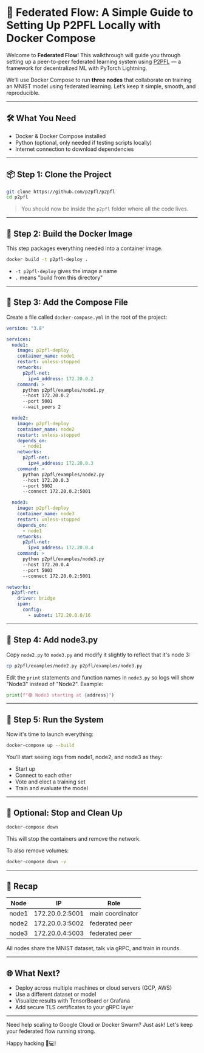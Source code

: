 # 🤝 Federated Flow: A Simple Guide to Setting Up P2PFL Locally with Docker Compose

Welcome to **Federated Flow**! This walkthrough will guide you through setting up a peer-to-peer federated learning system using [P2PFL](https://github.com/pguijas/p2pfl) — a framework for decentralized ML with PyTorch Lightning.

We'll use Docker Compose to run **three nodes** that collaborate on training an MNIST model using federated learning. Let’s keep it simple, smooth, and reproducible.

---

## 🛠️ What You Need

- Docker & Docker Compose installed
- Python (optional, only needed if testing scripts locally)
- Internet connection to download dependencies

---

## 📦 Step 1: Clone the Project

```bash
git clone https://github.com/p2pfl/p2pfl
cd p2pfl
```

> You should now be inside the `p2pfl` folder where all the code lives.

---

## 🧪 Step 2: Build the Docker Image

This step packages everything needed into a container image.

```bash
docker build -t p2pfl-deploy .
```

- `-t p2pfl-deploy` gives the image a name
- `.` means "build from this directory"

---

## 📄 Step 3: Add the Compose File

Create a file called `docker-compose.yml` in the root of the project:

```yaml
version: "3.8"

services:
  node1:
    image: p2pfl-deploy
    container_name: node1
    restart: unless-stopped
    networks:
      p2pfl-net:
        ipv4_address: 172.20.0.2
    command: >
      python p2pfl/examples/node1.py
      --host 172.20.0.2
      --port 5001
      --wait_peers 2

  node2:
    image: p2pfl-deploy
    container_name: node2
    restart: unless-stopped
    depends_on:
      - node1
    networks:
      p2pfl-net:
        ipv4_address: 172.20.0.3
    command: >
      python p2pfl/examples/node2.py
      --host 172.20.0.3
      --port 5002
      --connect 172.20.0.2:5001

  node3:
    image: p2pfl-deploy
    container_name: node3
    restart: unless-stopped
    depends_on:
      - node1
    networks:
      p2pfl-net:
        ipv4_address: 172.20.0.4
    command: >
      python p2pfl/examples/node3.py
      --host 172.20.0.4
      --port 5003
      --connect 172.20.0.2:5001

networks:
  p2pfl-net:
    driver: bridge
    ipam:
      config:
        - subnet: 172.20.0.0/16
```

---

## 📂 Step 4: Add node3.py

Copy `node2.py` to `node3.py` and modify it slightly to reflect that it's node 3:

```bash
cp p2pfl/examples/node2.py p2pfl/examples/node3.py
```

Edit the `print` statements and function names in `node3.py` so logs will show "Node3" instead of "Node2". Example:

```python
print(f"🟢 Node3 starting at {address}")
```

---

## 🚀 Step 5: Run the System

Now it's time to launch everything:

```bash
docker-compose up --build
```

You’ll start seeing logs from node1, node2, and node3 as they:

- Start up
- Connect to each other
- Vote and elect a training set
- Train and evaluate the model

---

## 🧹 Optional: Stop and Clean Up

```bash
docker-compose down
```

This will stop the containers and remove the network.

To also remove volumes:

```bash
docker-compose down -v
```

---

## 🧠 Recap

| Node  | IP              | Role             |
| ----- | --------------- | ---------------- |
| node1 | 172.20.0.2:5001 | main coordinator |
| node2 | 172.20.0.3:5002 | federated peer   |
| node3 | 172.20.0.4:5003 | federated peer   |

All nodes share the MNIST dataset, talk via gRPC, and train in rounds.

---

## 🌐 What Next?

- Deploy across multiple machines or cloud servers (GCP, AWS)
- Use a different dataset or model
- Visualize results with TensorBoard or Grafana
- Add secure TLS certificates to your gRPC layer

---

Need help scaling to Google Cloud or Docker Swarm? Just ask! Let's keep your federated flow running strong.

Happy hacking 🧠💻!

